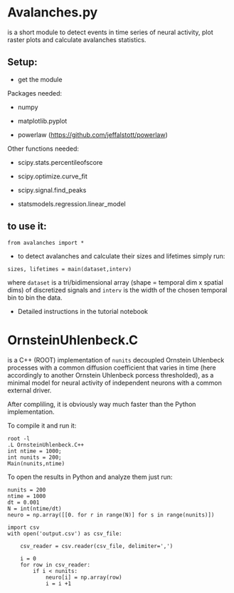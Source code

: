 # Avalanches.py 
is a short module to detect events in time series of neural activity, plot raster plots and  calculate avalanches statistics.


## Setup:

- get the module

Packages needed:

- numpy

- matplotlib.pyplot

- powerlaw (https://github.com/jeffalstott/powerlaw)


Other functions needed:
- scipy.stats.percentileofscore

- scipy.optimize.curve_fit

- scipy.signal.find_peaks

- statsmodels.regression.linear_model

## to use it: 


```from avalanches import * ```

- to detect avalanches and calculate their sizes and lifetimes simply run:

```
sizes, lifetimes = main(dataset,interv)
```
   where ```dataset``` is a tri/bidimensional array (shape = temporal dim x spatial dims) of discretized signals and ```interv``` is the width of the chosen temporal bin to bin the data.
   
- Detailed instructions in the tutorial notebook

# OrnsteinUhlenbeck.C
is a C++ (ROOT) implementation of ```nunits``` decoupled Ornstein Uhlenbeck processes with a common diffusion coefficient that varies in time (here accordingly to another Ornstein Uhlenbeck porcess thresholded), as a minimal model for neural activity of independent neurons with a common external driver.

After compliling, it is obviously way much faster than the Python implementation.

To compile it and run it:

```
root -l
.L OrnsteinUhlenbeck.C++
int ntime = 1000;
int nunits = 200;
Main(nunits,ntime)
```
To open the results in Python and analyze them just run:

```
nunits = 200
ntime = 1000
dt = 0.001
N = int(ntime/dt)
neuro = np.array([[0. for r in range(N)] for s in range(nunits)])

import csv
with open('output.csv') as csv_file:
    
    csv_reader = csv.reader(csv_file, delimiter=',')

    i = 0
    for row in csv_reader:
        if i < nunits:
            neuro[i] = np.array(row)
            i = i +1
            
```






